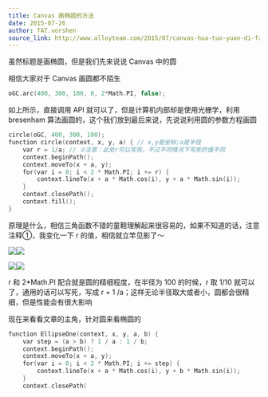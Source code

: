 ```yaml
---
title: Canvas 画椭圆的方法
date: 2015-07-26
author: TAT.vorshen
source_link: http://www.alloyteam.com/2015/07/canvas-hua-tuo-yuan-di-fang-fa/
---
```


<!-- {% raw %} - for jekyll -->

虽然标题是画椭圆，但是我们先来说说 Canvas 中的圆

相信大家对于 Canvas 画圆都不陌生

```c
oGC.arc(400, 300, 100, 0, 2*Math.PI, false);
```

如上所示，直接调用 API 就可以了，但是计算机内部却是使用光栅学，利用 bresenham 算法画圆的，这个我们放到最后来说，先说说利用圆的参数方程画圆

```c
circle(oGC, 400, 300, 100);
function circle(context, x, y, a) { // x,y是坐标;a是半径
    var r = 1/a; // ①注意：此处r可以写死，不过不同情况下写死的值不同
    context.beginPath();
    context.moveTo(x + a, y);
    for(var i = 0; i < 2 * Math.PI; i += r) {
        context.lineTo(x + a * Math.cos(i), y + a * Math.sin(i));
    }
    context.closePath();
    context.fill();
}
```

原理是什么，相信三角函数不错的童鞋理解起来很容易的，如果不知道的话，注意注释①，我变化一下 r 的值，相信就立竿见影了～

![](http://www.alloyteam.com/wp-content/uploads/2015/07/1.png)![](http://www.alloyteam.com/wp-content/uploads/2015/07/2.png)

![](http://www.alloyteam.com/wp-content/uploads/2015/07/3.png)![](http://www.alloyteam.com/wp-content/uploads/2015/07/43.png)

r 和 2\*Math.PI 配合就是圆的精细程度，在半径为 100 的时候，r 取 1/10 就可以了，通用的话可以写死，写成 r = 1 /a；这样无论半径取大或者小，圆都会很精细，但是性能会有很大影响

现在来看看文章的主角，针对圆来看椭圆的

```c
function EllipseOne(context, x, y, a, b) {
    var step = (a > b) ? 1 / a : 1 / b;
    context.beginPath();
    context.moveTo(x + a, y);
    for(var i = 0; i < 2 * Math.PI; i += step) {
        context.lineTo(x + a * Math.cos(i), y + b * Math.sin(i));
    }
    context.closePath(
```


<!-- {% endraw %} - for jekyll -->